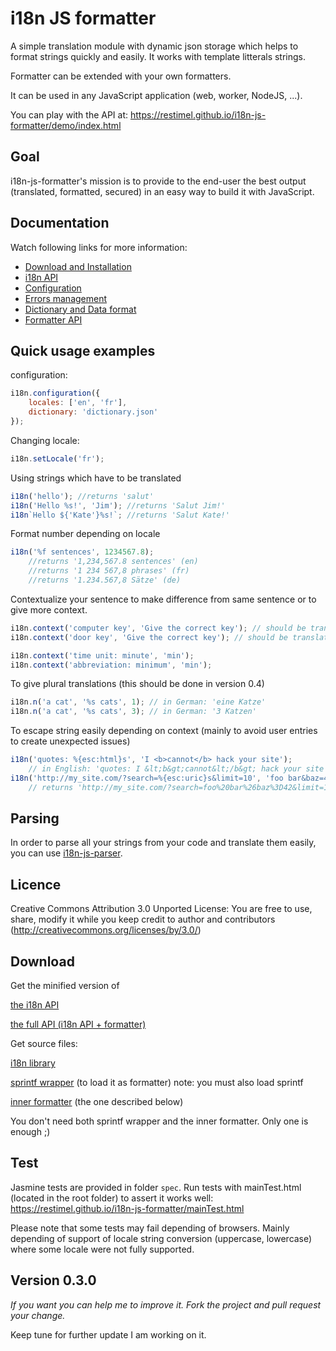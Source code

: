 # i18n JS formatter

A simple translation module with dynamic json storage which helps to format strings quickly and easily. It works with template litterals strings.

Formatter can be extended with your own formatters.

It can be used in any JavaScript application (web, worker, NodeJS, ...).

You can play with the API at: https://restimel.github.io/i18n-js-formatter/demo/index.html


## Goal

i18n-js-formatter's mission is to provide to the end-user the best output (translated, formatted, secured) in an easy way to build it with JavaScript.

## Documentation

Watch following links for more information:

* [Download and Installation](doc/installation.md)
* [i18n API](doc/API.md)
* [Configuration](doc/configuration.md)
* [Errors management](errors.md)
* [Dictionary and Data format](doc/format.md)
* [Formatter API](doc/formatter.md)

## Quick usage examples

configuration:

```javascript
i18n.configuration({
	locales: ['en', 'fr'],
	dictionary: 'dictionary.json'
});
```

Changing locale:

```javascript
i18n.setLocale('fr');
```

Using strings which have to be translated

```javascript
i18n('hello'); //returns 'salut'
i18n('Hello %s!', 'Jim'); //returns 'Salut Jim!'
i18n`Hello ${'Kate'}%s!`; //returns 'Salut Kate!'
```

Format number depending on locale

```javascript
i18n('%f sentences', 1234567.8);
	//returns '1,234,567.8 sentences' (en)
	//returns '1 234 567,8 phrases' (fr)
	//returns '1.234.567,8 Sätze' (de)
```

Contextualize your sentence to make difference from same sentence or to give more context.

```javascript
i18n.context('computer key', 'Give the correct key'); // should be translated in French 'Donnez la bonne touche'
i18n.context('door key', 'Give the correct key'); // should be translated in French 'Donnez la bonne clef'

i18n.context('time unit: minute', 'min');
i18n.context('abbreviation: minimum', 'min');
```

To give plural translations (this should be done in version 0.4)

```javascript
i18n.n('a cat', '%s cats', 1); // in German: 'eine Katze'
i18n.n('a cat', '%s cats', 3); // in German: '3 Katzen'
```

To escape string easily depending on context (mainly to avoid user entries to create unexpected issues)

```javascript
i18n('quotes: %{esc:html}s', 'I <b>cannot</b> hack your site');
	// in English: 'quotes: I &lt;b&gt;cannot&lt;/b&gt; hack your site'
i18n('http://my_site.com/?search=%{esc:uric}s&limit=10', 'foo bar&baz=42');
	// returns 'http://my_site.com/?search=foo%20bar%26baz%3D42&limit=10'
```


## Parsing

In order to parse all your strings from your code and translate them easily, you can use [i18n-js-parser](https://github.com/restimel/i18n-js-parser).

## Licence

Creative Commons Attribution 3.0 Unported License: You are free to use, share, modify it while you keep credit to author and contributors (http://creativecommons.org/licenses/by/3.0/)

## Download

Get the minified version of

[the i18n API](https://restimel.github.io/i18n-js-formatter/i18n-js-formatter.min.js)

[the full API (i18n API + formatter)](https://restimel.github.io/i18n-js-formatter/i18n-js-formatter.full.min.js)

Get source files:

[i18n library](https://restimel.github.io/i18n-js-formatter/i18n-js-formatter.js)

[sprintf wrapper](https://restimel.github.io/i18n-js-formatter/script/wrapperSprintf.js) (to load it as formatter) note: you must also load sprintf

[inner formatter](https://restimel.github.io/i18n-js-formatter/script/wrapperSprintf.js) (the one described below)

You don't need both sprintf wrapper and the inner formatter. Only one is enough ;)

## Test

Jasmine tests are provided in folder `spec`.
Run tests with mainTest.html (located in the root folder) to assert it works well: https://restimel.github.io/i18n-js-formatter/mainTest.html

Please note that some tests may fail depending of browsers. Mainly depending of support of locale string conversion (uppercase, lowercase) where some locale were not fully supported.

## Version 0.3.0

*If you want you can help me to improve it. Fork the project and pull request your change.*

Keep tune for further update I am working on it.

